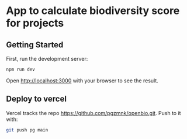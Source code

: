 # App to calculate biodiversity score for projects

## Getting Started

First, run the development server:

```bash
npm run dev
```

Open [http://localhost:3000](http://localhost:3000) with your browser to see the result.


## Deploy to vercel

Vercel tracks the repo https://github.com/pgzmnk/openbio.git. Push to it with:

```bash
git push pg main
```
